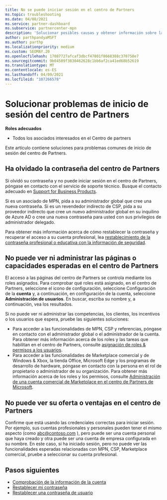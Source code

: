 ```yaml
---
title: No se puede iniciar sesión en el centro de Partners
ms.topic: troubleshooting
ms.date: 04/08/2021
ms.service: partner-dashboard
ms.subservice: partnercenter-mpn
description: 'Solucionar posibles causas y obtener información sobre las soluciones de cuando no se puede iniciar sesión en el centro de Partners: Obtenga más información sobre el restablecimiento de contraseñas, la comprobación de roles y la comprobación de credenciales.'
author: parthpandyaMSFT
ms.author: parthp
ms.localizationpriority: medium
ms.custom: SEOMAY.20
ms.openlocfilehash: 17087727afcaf3dbcf47801f8668388c370758e7
ms.sourcegitcommit: 9b04509f3830462628c1bb6af2ca41ed68b52619
ms.translationtype: MT
ms.contentlocale: es-ES
ms.lasthandoff: 04/09/2021
ms.locfileid: "107266578"
---
```

# <a name="troubleshoot-sign-in-issues-for-partner-center"></a>Solucionar problemas de inicio de sesión del centro de Partners

**Roles adecuados**

- Todos los asociados interesados en el Centro de partners

Este artículo contiene soluciones para problemas comunes de inicio de sesión del centro de Partners.

## <a name="youve-forgotten-your-password-for-partner-center"></a>Ha olvidado la contraseña del centro de Partners

Si olvidó su contraseña y no puede iniciar sesión en el centro de Partners, póngase en contacto con el servicio de soporte técnico. Busque el contacto adecuado en [Support for Business Products](/microsoft-365/admin/contact-support-for-business-products).

Si es un asociado de MPN, pida a su administrador global que cree una nueva contraseña. Si es un revendedor indirecto de CSP, pida a su proveedor indirecto que cree un nuevo administrador global en su inquilino de Azure AD o cree una nueva contraseña para usted con sus privilegios de administrador delegado.

Para obtener más información acerca de cómo restablecer la contraseña y recuperar el acceso a su cuenta profesional, lea [restablecimiento de la contraseña profesional o educativa con la información de seguridad](/azure/active-directory/user-help/active-directory-passwords-update-your-own-password#how-to-change-your-password).

## <a name="you-cant-view-or-manage-the-expected-pages-or-capabilities-in-partner-center"></a>No puede ver ni administrar las páginas o capacidades esperadas en el centro de Partners

El acceso a las páginas del centro de Partners se controla mediante los roles asignados. Para comprobar qué roles está asignado, en el centro de Partners, seleccione el icono de configuración, seleccione Configuración de la **cuenta** y, a continuación, en configuración de la cuenta, seleccione **Administración de usuarios**. En buscar, escriba su nombre y, a continuación, vea los resultados.

Si no puede ver ni administrar las competencias, los clientes, los incentivos o los usuarios que espera, pruebe las siguientes soluciones:

- Para acceder a las funcionalidades de MPN, CSP y referencias, póngase en contacto con el administrador global o el administrador de la cuenta. Para obtener más información acerca de los roles y las tareas que habilitan en el centro de Partners, consulte [asignación de roles & permisos a los usuarios](permissions-overview.md).
- Para acceder a las funcionalidades de Marketplace comercial y de Windows & Xbox, la tienda Office, Microsoft Edge y los programas de desarrollo de hardware, póngase en contacto con la persona en el rol de propietario o administrador de su organización. Para obtener más información acerca de los roles y los permisos, consulte [Administración de una cuenta comercial de Marketplace en el centro de Partners de Microsoft](/azure/marketplace/partner-center-portal/manage-account#define-user-roles-and-permissions).

## <a name="you-cant-see-your-offer-or-benefits-in-partner-center"></a>No puede ver su oferta o ventajas en el centro de Partners

Confirme que está usando las credenciales correctas para iniciar sesión. Por ejemplo, sus cuentas profesionales y personales pueden tener el mismo aspecto (como abc@contoso.com ), pero puede ser una cuenta personal que haya creado y otra puede ser una cuenta de empresa configurada en su nombre. En este caso, si ha iniciado sesión, pero no puede ver las funcionalidades esperadas relacionadas con MPN, CSP, Marketplace comercial, pruebe a seleccionar su cuenta profesional.

## <a name="next-steps"></a>Pasos siguientes

- [Comprobación de la información de la cuenta](verification-responses.md)
- [Restablecer mi contraseña](reset-my-pasword.md)
- [Restablecer una contraseña de usuario](reset-a-user-password.md)